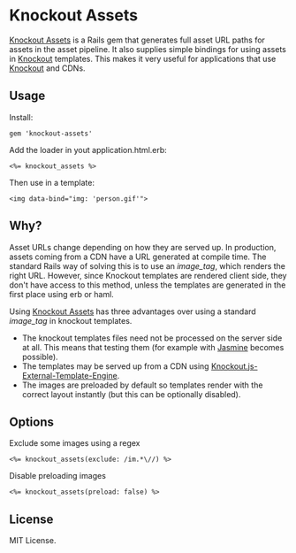 # Knockout Assets

[Knockout Assets](https://github.com/hlascelles/knockout-assets) is a Rails gem that generates full asset URL paths for assets in the asset pipeline.
It also supplies simple bindings for using assets in [Knockout](http://knockoutjs.com/) templates. This makes it very useful for applications that use
[Knockout](http://knockoutjs.com/) and CDNs.

## Usage

Install:

    gem 'knockout-assets'

Add the loader in yout application.html.erb:

    <%= knockout_assets %>

Then use in a template:

    <img data-bind="img: 'person.gif'">

## Why?

Asset URLs change depending on how they are served up. In production, assets coming from a CDN have a URL generated at compile time. The standard Rails way
of solving this is to use an _image_tag_, which renders the right URL. However, since Knockout templates are rendered client side, they don't have access to
this method, unless the templates are generated in the first place using erb or haml.

Using [Knockout Assets](https://github.com/hlascelles/knockout-assets) has three advantages over using a standard _image_tag_ in knockout templates.

* The knockout templates files need not be processed on the server side at all. This means that testing them (for example with [Jasmine](http://pivotal.github.io/jasmine) becomes possible).
* The templates may be served up from a CDN using [Knockout.js-External-Template-Engine](https://github.com/ifandelse/Knockout.js-External-Template-Engine).
* The images are preloaded by default so templates render with the correct layout instantly (but this can be optionally disabled).

## Options

Exclude some images using a regex

    <%= knockout_assets(exclude: /im.*\//) %>

Disable preloading images

    <%= knockout_assets(preload: false) %>

## License

MIT License.